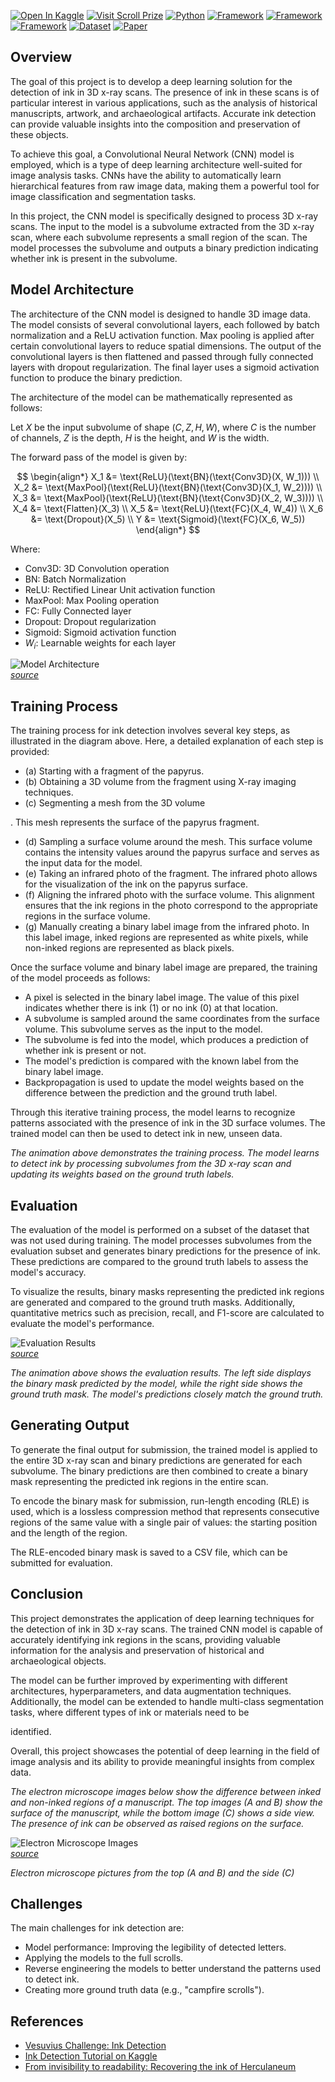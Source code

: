 [![Open In Kaggle](https://img.shields.io/badge/-Kaggle-blue?logo=kaggle)](https://www.kaggle.com/code/colewelkins/ves3-0?scriptVersionId=128594480)
[![Visit Scroll Prize](https://img.shields.io/badge/Visit-Scroll%20Prize-green)](https://scrollprize.org/)
[![Python](https://img.shields.io/badge/Python-3.7%2B-blue.svg)](https://www.python.org/downloads/)
[![Framework](https://img.shields.io/badge/Framework-TensorFlow-orange.svg)](https://www.tensorflow.org/)
[![Framework](https://img.shields.io/badge/Framework-Keras-orange.svg)](https://keras.io/)
[![Framework](https://img.shields.io/badge/Framework-PyTorch-orange.svg)](https://pytorch.org/)
[![Dataset](https://img.shields.io/badge/Dataset-Vesuvius_Challenge-green.svg)](https://www.kaggle.com/competitions/vesuvius-challenge-ink-detection/)
[![Paper](https://img.shields.io/badge/Paper-Read-blue.svg)](https://journals.plos.org/plosone/article?id=10.1371/journal.pone.0215775)

## Overview

The goal of this project is to develop a deep learning solution for the detection of ink in 3D x-ray scans. The presence of ink in these scans is of particular interest in various applications, such as the analysis of historical manuscripts, artwork, and archaeological artifacts. Accurate ink detection can provide valuable insights into the composition and preservation of these objects.

To achieve this goal, a Convolutional Neural Network (CNN) model is employed, which is a type of deep learning architecture well-suited for image analysis tasks. CNNs have the ability to automatically learn hierarchical features from raw image data, making them a powerful tool for image classification and segmentation tasks.

In this project, the CNN model is specifically designed to process 3D x-ray scans. The input to the model is a subvolume extracted from the 3D x-ray scan, where each subvolume represents a small region of the scan. The model processes the subvolume and outputs a binary prediction indicating whether ink is present in the subvolume.

## Model Architecture

The architecture of the CNN model is designed to handle 3D image data. The model consists of several convolutional layers, each followed by batch normalization and a ReLU activation function. Max pooling is applied after certain convolutional layers to reduce spatial dimensions. The output of the convolutional layers is then flattened and passed through fully connected layers with dropout regularization. The final layer uses a sigmoid activation function to produce the binary prediction.

The architecture of the model can be mathematically represented as follows:

Let $X$ be the input subvolume of shape $(C, Z, H, W)$, where $C$ is the number of channels, $Z$ is the depth, $H$ is the height, and $W$ is the width.

The forward pass of the model is given by:

$$
\begin{align*}
X_1 &= \text{ReLU}(\text{BN}(\text{Conv3D}(X, W_1))) \\
X_2 &= \text{MaxPool}(\text{ReLU}(\text{BN}(\text{Conv3D}(X_1, W_2)))) \\
X_3 &= \text{MaxPool}(\text{ReLU}(\text{BN}(\text{Conv3D}(X_2, W_3)))) \\
X_4 &= \text{Flatten}(X_3) \\
X_5 &= \text{ReLU}(\text{FC}(X_4, W_4)) \\
X_6 &= \text{Dropout}(X_5) \\
Y &= \text{Sigmoid}(\text{FC}(X_6, W_5))
\end{align*}
$$

Where:
- $\text{Conv3D}$: 3D Convolution operation
- $\text{BN}$: Batch Normalization
- $\text{ReLU}$: Rectified Linear Unit activation function
- $\text{MaxPool}$: Max Pooling operation
- $\text{FC}$: Fully Connected layer
- $\text{Dropout}$: Dropout regularization
- $\text{Sigmoid}$: Sigmoid activation function
- $W_i$: Learnable weights for each layer

![Model Architecture](https://scrollprize.org/img/tutorials/ml-overview-alpha.png)  
[_source_](https://scrollprize.org/tutorial/4-ink-detection)

## Training Process

The training process for ink detection involves several key steps, as illustrated in the diagram above. Here, a detailed explanation of each step is provided:

- (a) Starting with a fragment of the papyrus.
- (b) Obtaining a 3D volume from the fragment using X-ray imaging techniques.
- (c) Segmenting a mesh from the 3D volume

. This mesh represents the surface of the papyrus fragment.
- (d) Sampling a surface volume around the mesh. This surface volume contains the intensity values around the papyrus surface and serves as the input data for the model.
- (e) Taking an infrared photo of the fragment. The infrared photo allows for the visualization of the ink on the papyrus surface.
- (f) Aligning the infrared photo with the surface volume. This alignment ensures that the ink regions in the photo correspond to the appropriate regions in the surface volume.
- (g) Manually creating a binary label image from the infrared photo. In this label image, inked regions are represented as white pixels, while non-inked regions are represented as black pixels.

Once the surface volume and binary label image are prepared, the training of the model proceeds as follows:

- A pixel is selected in the binary label image. The value of this pixel indicates whether there is ink (1) or no ink (0) at that location.
- A subvolume is sampled around the same coordinates from the surface volume. This subvolume serves as the input to the model.
- The subvolume is fed into the model, which produces a prediction of whether ink is present or not.
- The model's prediction is compared with the known label from the binary label image.
- Backpropagation is used to update the model weights based on the difference between the prediction and the ground truth label.

Through this iterative training process, the model learns to recognize patterns associated with the presence of ink in the 3D surface volumes. The trained model can then be used to detect ink in new, unseen data.

_The animation above demonstrates the training process. The model learns to detect ink by processing subvolumes from the 3D x-ray scan and updating its weights based on the ground truth labels._

## Evaluation

The evaluation of the model is performed on a subset of the dataset that was not used during training. The model processes subvolumes from the evaluation subset and generates binary predictions for the presence of ink. These predictions are compared to the ground truth labels to assess the model's accuracy.

To visualize the results, binary masks representing the predicted ink regions are generated and compared to the ground truth masks. Additionally, quantitative metrics such as precision, recall, and F1-score are calculated to evaluate the model's performance.

![Evaluation Results](https://scrollprize.org/img/tutorials/ink-detection-anim3-dark.jpg)  
[_source_](https://scrollprize.org/tutorial/4-ink-detection)

_The animation above shows the evaluation results. The left side displays the binary mask predicted by the model, while the right side shows the ground truth mask. The model's predictions closely match the ground truth._

## Generating Output

To generate the final output for submission, the trained model is applied to the entire 3D x-ray scan and binary predictions are generated for each subvolume. The binary predictions are then combined to create a binary mask representing the predicted ink regions in the entire scan.

To encode the binary mask for submission, run-length encoding (RLE) is used, which is a lossless compression method that represents consecutive regions of the same value with a single pair of values: the starting position and the length of the region.

The RLE-encoded binary mask is saved to a CSV file, which can be submitted for evaluation.

## Conclusion

This project demonstrates the application of deep learning techniques for the detection of ink in 3D x-ray scans. The trained CNN model is capable of accurately identifying ink regions in the scans, providing valuable information for the analysis and preservation of historical and archaeological objects.

The model can be further improved by experimenting with different architectures, hyperparameters, and data augmentation techniques. Additionally, the model can be extended to handle multi-class segmentation tasks, where different types of ink or materials need to be

identified.

Overall, this project showcases the potential of deep learning in the field of image analysis and its ability to provide meaningful insights from complex data.

_The electron microscope images below show the difference between inked and non-inked regions of a manuscript. The top images (A and B) show the surface of the manuscript, while the bottom image (C) shows a side view. The presence of ink can be observed as raised regions on the surface._

![Electron Microscope Images](https://scrollprize.org/img/tutorials/sem-alpha.png)  
[_source_](https://journals.plos.org/plosone/article?id=10.1371/journal.pone.0215775)

_Electron microscope pictures from the top (A and B) and the side (C)_

## Challenges

The main challenges for ink detection are:
- Model performance: Improving the legibility of detected letters.
- Applying the models to the full scrolls.
- Reverse engineering the models to better understand the patterns used to detect ink.
- Creating more ground truth data (e.g., "campfire scrolls").

## References

- [Vesuvius Challenge: Ink Detection](https://www.kaggle.com/competitions/vesuvius-challenge-ink-detection/)
- [Ink Detection Tutorial on Kaggle](https://www.kaggle.com/code/jpposma/vesuvius-challenge-ink-detection-tutorial)
- [From invisibility to readability: Recovering the ink of Herculaneum](https://journals.plos.org/plosone/article/file?id=10.1371/journal.pone.0215775&type=printable)
